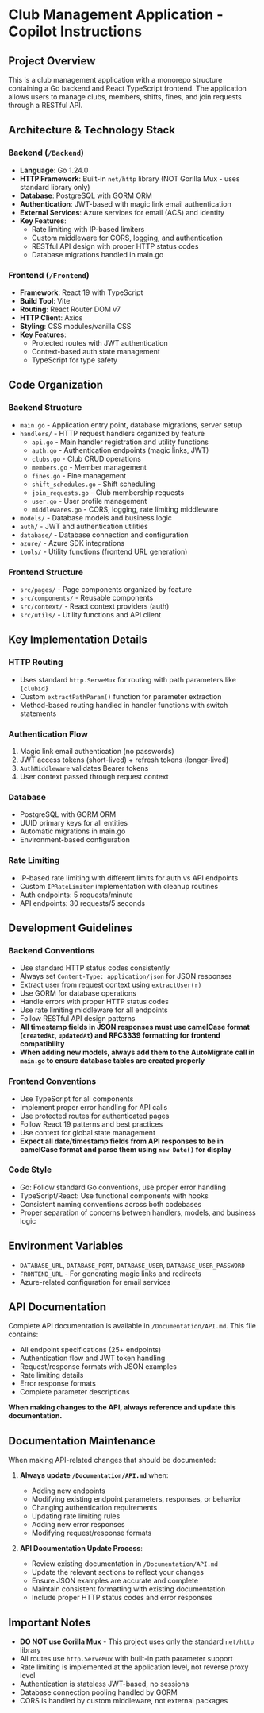 # Club Management Application - Copilot Instructions

## Project Overview
This is a club management application with a monorepo structure containing a Go backend and React TypeScript frontend. The application allows users to manage clubs, members, shifts, fines, and join requests through a RESTful API.

## Architecture & Technology Stack

### Backend (`/Backend`)
- **Language**: Go 1.24.0
- **HTTP Framework**: Built-in `net/http` library (NOT Gorilla Mux - uses standard library only)
- **Database**: PostgreSQL with GORM ORM
- **Authentication**: JWT-based with magic link email authentication
- **External Services**: Azure services for email (ACS) and identity
- **Key Features**:
  - Rate limiting with IP-based limiters
  - Custom middleware for CORS, logging, and authentication
  - RESTful API design with proper HTTP status codes
  - Database migrations handled in main.go

### Frontend (`/Frontend`)
- **Framework**: React 19 with TypeScript
- **Build Tool**: Vite
- **Routing**: React Router DOM v7
- **HTTP Client**: Axios
- **Styling**: CSS modules/vanilla CSS
- **Key Features**:
  - Protected routes with JWT authentication
  - Context-based auth state management
  - TypeScript for type safety

## Code Organization

### Backend Structure
- `main.go` - Application entry point, database migrations, server setup
- `handlers/` - HTTP request handlers organized by feature
  - `api.go` - Main handler registration and utility functions
  - `auth.go` - Authentication endpoints (magic links, JWT)
  - `clubs.go` - Club CRUD operations
  - `members.go` - Member management
  - `fines.go` - Fine management
  - `shift_schedules.go` - Shift scheduling
  - `join_requests.go` - Club membership requests
  - `user.go` - User profile management
  - `middlewares.go` - CORS, logging, rate limiting middleware
- `models/` - Database models and business logic
- `auth/` - JWT and authentication utilities
- `database/` - Database connection and configuration
- `azure/` - Azure SDK integrations
- `tools/` - Utility functions (frontend URL generation)

### Frontend Structure
- `src/pages/` - Page components organized by feature
- `src/components/` - Reusable components
- `src/context/` - React context providers (auth)
- `src/utils/` - Utility functions and API client

## Key Implementation Details

### HTTP Routing
- Uses standard `http.ServeMux` for routing with path parameters like `{clubid}`
- Custom `extractPathParam()` function for parameter extraction
- Method-based routing handled in handler functions with switch statements

### Authentication Flow
1. Magic link email authentication (no passwords)
2. JWT access tokens (short-lived) + refresh tokens (longer-lived)
3. `AuthMiddleware` validates Bearer tokens
4. User context passed through request context

### Database
- PostgreSQL with GORM ORM
- UUID primary keys for all entities
- Automatic migrations in main.go
- Environment-based configuration

### Rate Limiting
- IP-based rate limiting with different limits for auth vs API endpoints
- Custom `IPRateLimiter` implementation with cleanup routines
- Auth endpoints: 5 requests/minute
- API endpoints: 30 requests/5 seconds

## Development Guidelines

### Backend Conventions
- Use standard HTTP status codes consistently
- Always set `Content-Type: application/json` for JSON responses
- Extract user from request context using `extractUser(r)`
- Use GORM for database operations
- Handle errors with proper HTTP status codes
- Use rate limiting middleware for all endpoints
- Follow RESTful API design patterns
- **All timestamp fields in JSON responses must use camelCase format (`createdAt`, `updatedAt`) and RFC3339 formatting for frontend compatibility**
- **When adding new models, always add them to the AutoMigrate call in `main.go` to ensure database tables are created properly**

### Frontend Conventions
- Use TypeScript for all components
- Implement proper error handling for API calls
- Use protected routes for authenticated pages
- Follow React 19 patterns and best practices
- Use context for global state management
- **Expect all date/timestamp fields from API responses to be in camelCase format and parse them using `new Date()` for display**

### Code Style
- Go: Follow standard Go conventions, use proper error handling
- TypeScript/React: Use functional components with hooks
- Consistent naming conventions across both codebases
- Proper separation of concerns between handlers, models, and business logic

## Environment Variables
- `DATABASE_URL`, `DATABASE_PORT`, `DATABASE_USER`, `DATABASE_USER_PASSWORD`
- `FRONTEND_URL` - For generating magic links and redirects
- Azure-related configuration for email services

## API Documentation
Complete API documentation is available in `/Documentation/API.md`. This file contains:
- All endpoint specifications (25+ endpoints)
- Authentication flow and JWT token handling
- Request/response formats with JSON examples
- Rate limiting details
- Error response formats
- Complete parameter descriptions

**When making changes to the API, always reference and update this documentation.**

## Documentation Maintenance
When making API-related changes that should be documented:
1. **Always update `/Documentation/API.md`** when:
   - Adding new endpoints
   - Modifying existing endpoint parameters, responses, or behavior
   - Changing authentication requirements
   - Updating rate limiting rules
   - Adding new error responses
   - Modifying request/response formats

2. **API Documentation Update Process**:
   - Review existing documentation in `/Documentation/API.md`
   - Update the relevant sections to reflect your changes
   - Ensure JSON examples are accurate and complete
   - Maintain consistent formatting with existing documentation
   - Include proper HTTP status codes and error responses

## Important Notes
- **DO NOT use Gorilla Mux** - This project uses only the standard `net/http` library
- All routes use `http.ServeMux` with built-in path parameter support
- Rate limiting is implemented at the application level, not reverse proxy level
- Authentication is stateless JWT-based, no sessions
- Database connection pooling handled by GORM
- CORS is handled by custom middleware, not external packages
